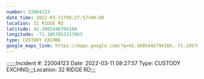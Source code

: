 ```yaml
---
number: 22004123
date_time: 2022-03-11T08:27:57+00:00
location: 32 RIDGE RD
latitude: 42.3805446794166
longitude: -71.1857053317063
type: CUSTODY EXCHNG
google_maps_link: https://maps.google.com/?q=42.3805446794166,-71.1857053317063
---
```


;;;;;;Incident #: 22004123  Date: 2022-03-11 08:27:57   Type: CUSTODY EXCHNG;;;Location: 32 RIDGE RD;;;
